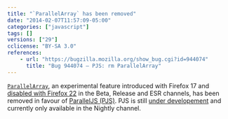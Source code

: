 ```yaml
---
title: "`ParallelArray` has been removed"
date: "2014-02-07T11:57:09-05:00"
categories: ["javascript"]
tags: []
versions: ["29"]
cclicense: "BY-SA 3.0"
references:
    - url: "https://bugzilla.mozilla.org/show_bug.cgi?id=944074"
      title: "Bug 944074 – PJS: rm ParallelArray"
---
```

[`ParallelArray`](https://developer.mozilla.org/docs/Web/JavaScript/Reference/Global_Objects/ParallelArray), an experimental feature introduced with Firefox 17 and [disabled with Firefox 22](https://www.fxsitecompat.com/en-CA/docs/2013/parallelarray-is-now-disabled-in-beta-release-and-esr/) in the Beta, Release and ESR channels, has been removed in favour of [ParallelJS (PJS)](http://smallcultfollowing.com/babysteps/blog/2013/10/29/pjs-roadmap/). PJS is still [under developement](https://bugzilla.mozilla.org/show_bug.cgi?id=801869) and currently only available in the Nightly channel.
